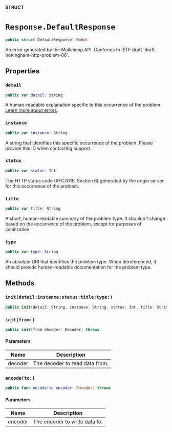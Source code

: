 **STRUCT**

# `Response.DefaultResponse`

```swift
public struct DefaultResponse: Model
```

An error generated by the Mailchimp API. Conforms to IETF draft 'draft-nottingham-http-problem-06'.

## Properties
### `detail`

```swift
public var detail: String
```

A human-readable explanation specific to this occurrence of the problem. [Learn more about errors](/developer/guides/get-started-with-mailchimp-api-3/#Errors).

### `instance`

```swift
public var instance: String
```

A string that identifies this specific occurrence of the problem. Please provide this ID when contacting support.

### `status`

```swift
public var status: Int
```

The HTTP status code (RFC2616, Section 6) generated by the origin server for this occurrence of the problem.

### `title`

```swift
public var title: String
```

A short, human-readable summary of the problem type. It shouldn't change based on the occurrence of the problem, except for purposes of localization.

### `type`

```swift
public var type: String
```

An absolute URI that identifies the problem type. When dereferenced, it should provide human-readable documentation for the problem type.

## Methods
### `init(detail:instance:status:title:type:)`

```swift
public init(detail: String, instance: String, status: Int, title: String, type: String)
```

### `init(from:)`

```swift
public init(from decoder: Decoder) throws
```

#### Parameters

| Name | Description |
| ---- | ----------- |
| decoder | The decoder to read data from. |

### `encode(to:)`

```swift
public func encode(to encoder: Encoder) throws
```

#### Parameters

| Name | Description |
| ---- | ----------- |
| encoder | The encoder to write data to. |
